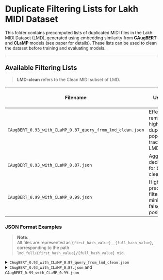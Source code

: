 # Duplicate Filtering Lists for Lakh MIDI Dataset

This folder contains precomputed lists of duplicated MIDI files in the Lakh MIDI Dataset (LMD), generated using embedding similarity from **CAugBERT** and **CLaMP** models (see paper for details). These lists can be used to clean the dataset before training and evaluating models.

---

## Available Filtering Lists
> **LMD-clean** refers to the Clean MIDI subset of LMD.

| Filename                                                   | Use Case                                                                 | # Clusters | # Duplicates | Thresholds (CAugBERT / CLaMP) | Query Source | Key Source |
|------------------------------------------------------------|--------------------------------------------------------------------------|------------|--------------|-------------------------------|---------------|-------------|
| `CAugBERT_0.93_with_CLaMP_0.87_query_from_lmd_clean.json`  | Effectively remove highly duplicated popular tracks in LMD              | 6,650      | 13,304       | 0.93 / 0.87                   | LMD-clean     | LMD-full    |
| `CAugBERT_0.93_with_CLaMP_0.87.json`                       | Aggressive deduplication for building a cleaner LMD                     | 23,566     | 68,075       | 0.93 / 0.87                   | LMD-full      | LMD-full    |
| `CAugBERT_0.99_with_CLaMP_0.99.json`                       | High-precision filtering minimizing false positives                      | 20,797     | 38,134       | 0.99 / 0.99                   | LMD-full      | LMD-full    |


### JSON Format Examples
> **Note:**  
> All files are represented as `{first_hash_value}__{full_hash_value}`, corresponding to the path `lmd_full/{first_hash_value}/{full_hash_value}.mid`.  

<details>
<summary><code>CAugBERT_0.93_with_CLaMP_0.87_query_from_lmd_clean.json</code></summary>

> The outermost key follows the format: **`artist__songname`**

```json
{
  "ABBA__Dancing Queen": {
    "survived_file": "6__6d2cc12aea112c3d15c2fc68025d3b5f",
    "remove_file_list": [
      "1__1d78a66d4922a627ed4f195889613079",
      "3__316a42f7f290406c180df1507867127c",
      "..."
    ],
  }
}

```
</details> <details> <summary><code>CAugBERT_0.93_with_CLaMP_0.87.json</code> and <code>CAugBERT_0.99_with_CLaMP_0.99.json</code></summary>

```json
{
    "d__d36a255aa705b018ae00ca64d1097c9b": [
    "3__3c59315eb2009726e1fb91edfada751b",
    "9__9f7380937414e5e675a4c6b3fa49e95b"
    ],
}
```
</details>
